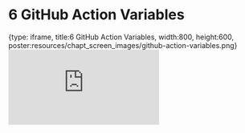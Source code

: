# 6 GitHub Action Variables
 
{type: iframe, title:6 GitHub Action Variables, width:800, height:600, poster:resources/chapt_screen_images/github-action-variables.png}
![](https://hutchdatascience.org/GitHub_Automation_for_Scientists/github-action-variables.html)
 

 
